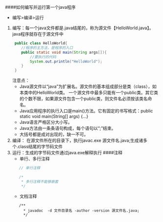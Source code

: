 ####如何编写并运行第一个java程序
   - 编写>编译>运行
1. 编写：每一个java文件都是.java结尾的，称为源文件【HelloWorld.java】。java程序就存在于源文件中
   ```JAVA
    public class HelloWorld{ 	  
       //程序的主方法，是程序的入口
       public static void main(String args[]){
           //要执行的代码
           System.out.println("HelloWorld");
       }
    }
   ```
   注意点：
   - Java源文件以“java”为扩展名。源文件的基本组成部分是类（class），如本类中的HelloWorld类。
   一个源文件中最多只能有一个public类。其它类的个数不限，如果源文件包含一个public类，则文件名必须按该类名命名。
   - Java应用程序的执行入口是main()方法。它有固定的书写格式：public static void main(String[] args)  {...}
   - Java语言严格区分大小写。
   - Java方法由一条条语句构成，每个语句以“;”结束。
   - 大括号都是成对出现的，缺一不可。
2. 编译： 在源文件所在的目录下，执行javac.exe 源文件名.java;生成诸多个.class结尾的字节码文件
3. 运行：生成的字节码文件通过java.exe解释执行
####注释
   - 单行、多行注释 
   ```java
      // 单行注释 
      
      /*  
       * 多行注释不能够嵌套
       */
   ```  
   - 文档注释 
   ```
      /** 
        * javadoc  -d 文件目录名 -author -version 源文件名.java;
        */        
   ```